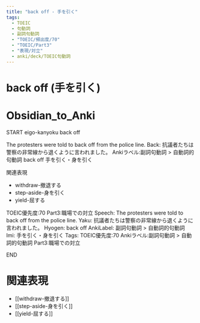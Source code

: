 ```yaml
---
title: "back off - 手を引く"
tags:
  - TOEIC
  - 句動詞
  - 副詞句動詞
  - "TOEIC/頻出度/70"
  - "TOEIC/Part3"
  - "表現/対立"
  - anki/deck/TOEIC句動詞
---
```


# back off (手を引く)

# Obsidian_to_Anki
START
eigo-kanyoku
back off

The protesters were told to back off from the police line.
Back:
抗議者たちは警察の非常線から退くように言われました。
Ankiラベル:副詞句動詞 > 自動詞的句動詞
back off
手を引く・身を引く

関連表現
- withdraw-撤退する
- step-aside-身を引く
- yield-屈する

TOEIC優先度:70
Part3:職場での対立
Speech: The protesters were told to back off from the police line.
Yaku: 抗議者たちは警察の非常線から退くように言われました。
Hyogen: back off
AnkiLabel: 副詞句動詞 > 自動詞的句動詞
Imi: 手を引く・身を引く
Tags: TOEIC優先度:70 Ankiラベル:副詞句動詞 > 自動詞的句動詞 Part3:職場での対立
<!--ID: 1751043183018-->
END

# 関連表現
- [[withdraw-撤退する]]
- [[step-aside-身を引く]]
- [[yield-屈する]]

